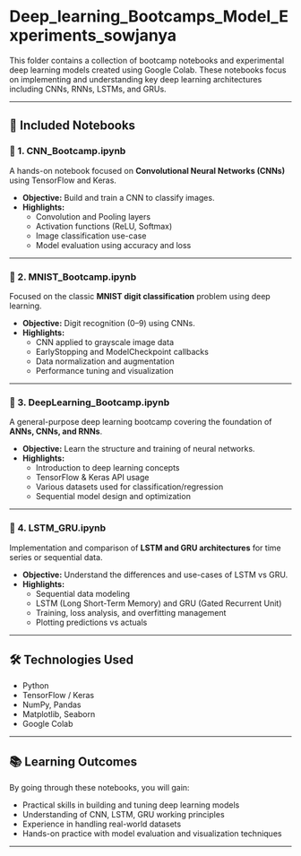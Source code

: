 # Deep_learning_Bootcamps_Model_Experiments_sowjanya

This folder contains a collection of bootcamp notebooks and experimental deep learning models created using Google Colab. These notebooks focus on implementing and understanding key deep learning architectures including CNNs, RNNs, LSTMs, and GRUs.

---

## 📁 Included Notebooks

### 🧠 1. CNN_Bootcamp.ipynb
A hands-on notebook focused on **Convolutional Neural Networks (CNNs)** using TensorFlow and Keras.
- **Objective:** Build and train a CNN to classify images.
- **Highlights:**
  - Convolution and Pooling layers
  - Activation functions (ReLU, Softmax)
  - Image classification use-case
  - Model evaluation using accuracy and loss

---

### 🔢 2. MNIST_Bootcamp.ipynb
Focused on the classic **MNIST digit classification** problem using deep learning.
- **Objective:** Digit recognition (0–9) using CNNs.
- **Highlights:**
  - CNN applied to grayscale image data
  - EarlyStopping and ModelCheckpoint callbacks
  - Data normalization and augmentation
  - Performance tuning and visualization

---

### 🧬 3. DeepLearning_Bootcamp.ipynb
A general-purpose deep learning bootcamp covering the foundation of **ANNs, CNNs, and RNNs**.
- **Objective:** Learn the structure and training of neural networks.
- **Highlights:**
  - Introduction to deep learning concepts
  - TensorFlow & Keras API usage
  - Various datasets used for classification/regression
  - Sequential model design and optimization

---

### 🔁 4. LSTM_GRU.ipynb
Implementation and comparison of **LSTM and GRU architectures** for time series or sequential data.
- **Objective:** Understand the differences and use-cases of LSTM vs GRU.
- **Highlights:**
  - Sequential data modeling
  - LSTM (Long Short-Term Memory) and GRU (Gated Recurrent Unit)
  - Training, loss analysis, and overfitting management
  - Plotting predictions vs actuals

---

## 🛠️ Technologies Used
- Python
- TensorFlow / Keras
- NumPy, Pandas
- Matplotlib, Seaborn
- Google Colab

---

## 📚 Learning Outcomes

By going through these notebooks, you will gain:
- Practical skills in building and tuning deep learning models
- Understanding of CNN, LSTM, GRU working principles
- Experience in handling real-world datasets
- Hands-on practice with model evaluation and visualization techniques

---
